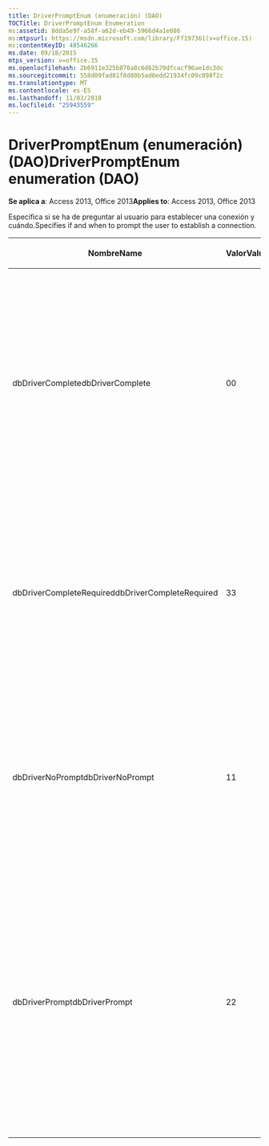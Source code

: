 ```yaml
---
title: DriverPromptEnum (enumeración) (DAO)
TOCTitle: DriverPromptEnum Enumeration
ms:assetid: 8dda5e9f-a58f-a62d-eb49-5966d4a1e086
ms:mtpsurl: https://msdn.microsoft.com/library/Ff197361(v=office.15)
ms:contentKeyID: 48546266
ms.date: 09/18/2015
mtps_version: v=office.15
ms.openlocfilehash: 2b6911e325b070a8c6d62b70dfcacf96ae1dc3dc
ms.sourcegitcommit: 558d09fad81f8d80b5ad0edd21934fc09c098f2c
ms.translationtype: MT
ms.contentlocale: es-ES
ms.lasthandoff: 11/03/2018
ms.locfileid: "25943559"
---
```

# <a name="driverpromptenum-enumeration-dao"></a><span data-ttu-id="88ca4-102">DriverPromptEnum (enumeración) (DAO)</span><span class="sxs-lookup"><span data-stu-id="88ca4-102">DriverPromptEnum enumeration (DAO)</span></span>


<span data-ttu-id="88ca4-103">**Se aplica a**: Access 2013, Office 2013</span><span class="sxs-lookup"><span data-stu-id="88ca4-103">**Applies to**: Access 2013, Office 2013</span></span>

<span data-ttu-id="88ca4-104">Especifica si se ha de preguntar al usuario para establecer una conexión y cuándo.</span><span class="sxs-lookup"><span data-stu-id="88ca4-104">Specifies if and when to prompt the user to establish a connection.</span></span>

<table>
<colgroup>
<col style="width: 33%" />
<col style="width: 33%" />
<col style="width: 33%" />
</colgroup>
<thead>
<tr class="header">
<th><p><span data-ttu-id="88ca4-105">Nombre</span><span class="sxs-lookup"><span data-stu-id="88ca4-105">Name</span></span></p></th>
<th><p><span data-ttu-id="88ca4-106">Valor</span><span class="sxs-lookup"><span data-stu-id="88ca4-106">Value</span></span></p></th>
<th><p><span data-ttu-id="88ca4-107">Descripción</span><span class="sxs-lookup"><span data-stu-id="88ca4-107">Description</span></span></p></th>
</tr>
</thead>
<tbody>
<tr class="odd">
<td><p><span data-ttu-id="88ca4-108">dbDriverComplete</span><span class="sxs-lookup"><span data-stu-id="88ca4-108">dbDriverComplete</span></span></p></td>
<td><p><span data-ttu-id="88ca4-109">0</span><span class="sxs-lookup"><span data-stu-id="88ca4-109">0</span></span></p></td>
<td><p><span data-ttu-id="88ca4-110">Si la cadena de conexión proporcionada incluye la palabra clave DSN, el administrador de controladores utiliza la cadena que se proporciona al establecer conexión; en caso contrario, se comporta al igual que cuando se especifica <strong>dbDriverPrompt</strong>.</span><span class="sxs-lookup"><span data-stu-id="88ca4-110">If the connection string provided includes the DSN keyword, the driver manager uses the string as provided in connect, otherwise it behaves as it does when <strong>dbDriverPrompt</strong> is specified.</span></span></p></td>
</tr>
<tr class="even">
<td><p><span data-ttu-id="88ca4-111">dbDriverCompleteRequired</span><span class="sxs-lookup"><span data-stu-id="88ca4-111">dbDriverCompleteRequired</span></span></p></td>
<td><p><span data-ttu-id="88ca4-112">3</span><span class="sxs-lookup"><span data-stu-id="88ca4-112">3</span></span></p></td>
<td><p><span data-ttu-id="88ca4-113">(Valor predeterminado) Se comporta como <strong>dbDriverComplete</strong>, con la excepción de que el controlador deshabilita los controles correspondientes a la información no necesaria para realizar la conexión.</span><span class="sxs-lookup"><span data-stu-id="88ca4-113">(Default) Behaves like <strong>dbDriverComplete</strong> except the driver disables the controls for any information not required to complete the connection.</span></span></p></td>
</tr>
<tr class="odd">
<td><p><span data-ttu-id="88ca4-114">dbDriverNoPrompt</span><span class="sxs-lookup"><span data-stu-id="88ca4-114">dbDriverNoPrompt</span></span></p></td>
<td><p><span data-ttu-id="88ca4-115">1</span><span class="sxs-lookup"><span data-stu-id="88ca4-115">1</span></span></p></td>
<td><p><span data-ttu-id="88ca4-p101">El administrador de controladores utiliza la cadena de conexión proporcionada al establecer conexión. Si no se proporciona información suficiente, se devuelve un error interceptable.</span><span class="sxs-lookup"><span data-stu-id="88ca4-p101">The driver manager uses the connection string provided in connect. If sufficient information is not provided, a trappable error is returned.</span></span></p></td>
</tr>
<tr class="even">
<td><p><span data-ttu-id="88ca4-118">dbDriverPrompt</span><span class="sxs-lookup"><span data-stu-id="88ca4-118">dbDriverPrompt</span></span></p></td>
<td><p><span data-ttu-id="88ca4-119">2</span><span class="sxs-lookup"><span data-stu-id="88ca4-119">2</span></span></p></td>
<td><p><span data-ttu-id="88ca4-p102">El administrador de controladores muestra el cuadro de diálogo <strong>Orígenes de datos ODBC</strong>. La cadena de conexión utilizada para establecer la conexión se crea a partir del nombre del origen de datos (DSN) seleccionado y cumplimentado por el usuario a través de los cuadros de diálogo.</span><span class="sxs-lookup"><span data-stu-id="88ca4-p102">The driver manager displays the <strong>ODBC Data Sources</strong> dialog box. The connection string used to establish the connection is constructed from the data source name (DSN) selected and completed by the user via the dialog boxes.</span></span></p></td>
</tr>
</tbody>
</table>


